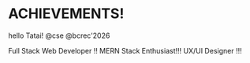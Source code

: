 # ACHIEVEMENTS!
hello Tatai!
@cse 
@bcrec'2026
<!DOCTYPE html>

Full Stack Web Developer !!
MERN Stack Enthusiast!!!
UX/UI Designer !!!
